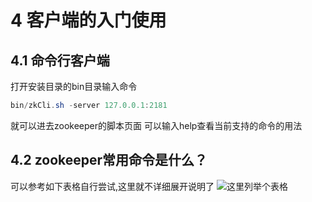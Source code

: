 
# 4 客户端的入门使用
## 4.1 命令行客户端
打开安装目录的bin目录输入命令

```java
bin/zkCli.sh -server 127.0.0.1:2181
```
就可以进去zookeeper的脚本页面
可以输入help查看当前支持的命令的用法

## 4.2 zookeeper常用命令是什么？
可以参考如下表格自行尝试,这里就不详细展开说明了
![这里列举个表格](https://img-blog.csdnimg.cn/6b5ea68c9197400c966f3d60269640c6.png?x-oss-process=image/watermark,type_d3F5LXplbmhlaQ,shadow_50,text_Q1NETiBA5a6L5bCP55Sf55qE5Y2a5a6i,size_19,color_FFFFFF,t_70,g_se,x_16)  



